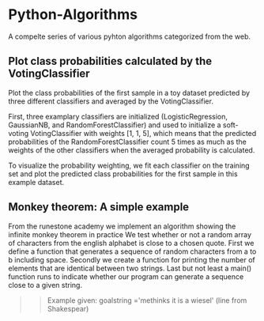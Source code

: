 # Python-Algorithms
A compelte series of various pyhton algorithms categorized from the web.


## Plot class probabilities calculated by the VotingClassifier
Plot the class probabilities of the first sample in a toy dataset predicted by three different classifiers and averaged by the VotingClassifier.

First, three examplary classifiers are initialized (LogisticRegression, GaussianNB, and RandomForestClassifier) and used to initialize a soft-voting VotingClassifier with weights [1, 1, 5], which means that the predicted probabilities of the RandomForestClassifier count 5 times as much as the weights of the other classifiers when the averaged probability is calculated.

To visualize the probability weighting, we fit each classifier on the training set and plot the predicted class probabilities for the first sample in this example dataset.

## Monkey theorem: A simple example
From the runestone academy we implement an algorithm showing the infinite monkey theorem in practice
We test whether or not a random array of characters from the english alphabet is close to a chosen quote.
First we define a function that generates a sequence of random characters from a to b including space. Secondly we create a function for printing the number of elements that are
identical between two strings. Last but not least a main() function runs to indicate whether our program can generate a sequence close to a given string.

>> Example given: goalstring ='methinks it is a wiesel'    (line from Shakespear)
